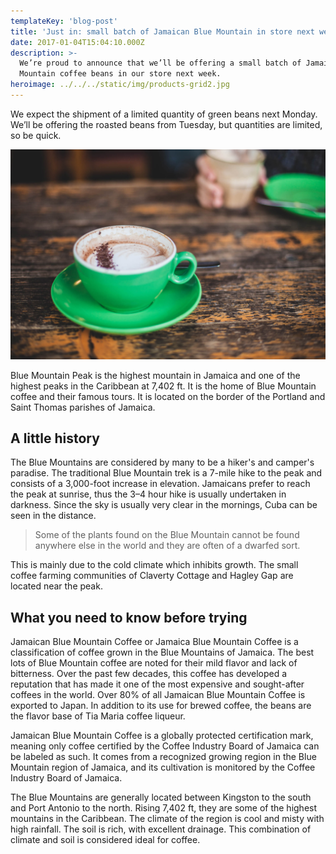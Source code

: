 ```yaml
---
templateKey: 'blog-post'
title: 'Just in: small batch of Jamaican Blue Mountain in store next week'
date: 2017-01-04T15:04:10.000Z
description: >-
  We’re proud to announce that we’ll be offering a small batch of Jamaica Blue
  Mountain coffee beans in our store next week.
heroimage: ../../../static/img/products-grid2.jpg
---
```


We expect the shipment of a limited quantity of green beans next Monday. We’ll
be offering the roasted beans from Tuesday, but quantities are limited, so be
quick.

![coffee](../../../static/img/products-grid2.jpg)

Blue Mountain Peak is the highest mountain in Jamaica and one of the highest
peaks in the Caribbean at 7,402 ft. It is the home of Blue Mountain coffee and
their famous tours. It is located on the border of the Portland and Saint Thomas
parishes of Jamaica.

## A little history

The Blue Mountains are considered by many to be a hiker's and camper's paradise.
The traditional Blue Mountain trek is a 7-mile hike to the peak and consists of
a 3,000-foot increase in elevation. Jamaicans prefer to reach the peak at
sunrise, thus the 3–4 hour hike is usually undertaken in darkness. Since the sky
is usually very clear in the mornings, Cuba can be seen in the distance.

> Some of the plants found on the Blue Mountain cannot be found anywhere else in
> the world and they are often of a dwarfed sort.

This is mainly due to the cold climate which inhibits growth. The small coffee
farming communities of Claverty Cottage and Hagley Gap are located near the
peak.

## What you need to know before trying

Jamaican Blue Mountain Coffee or Jamaica Blue Mountain Coffee is a
classification of coffee grown in the Blue Mountains of Jamaica. The best lots
of Blue Mountain coffee are noted for their mild flavor and lack of bitterness.
Over the past few decades, this coffee has developed a reputation that has made
it one of the most expensive and sought-after coffees in the world. Over 80% of
all Jamaican Blue Mountain Coffee is exported to Japan. In addition to its use
for brewed coffee, the beans are the flavor base of Tia Maria coffee liqueur.

Jamaican Blue Mountain Coffee is a globally protected certification mark,
meaning only coffee certified by the Coffee Industry Board of Jamaica can be
labeled as such. It comes from a recognized growing region in the Blue Mountain
region of Jamaica, and its cultivation is monitored by the Coffee Industry Board
of Jamaica.

The Blue Mountains are generally located between Kingston to the south and Port
Antonio to the north. Rising 7,402 ft, they are some of the highest mountains in
the Caribbean. The climate of the region is cool and misty with high rainfall.
The soil is rich, with excellent drainage. This combination of climate and soil
is considered ideal for coffee.
